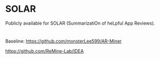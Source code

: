 # SOLAR

Publicly available for SOLAR (SummarizatiOn of heLpful App Reviews).



# 




Baseline:
https://github.com/monsterLee599/AR-Miner

https://github.com/ReMine-Lab/IDEA
